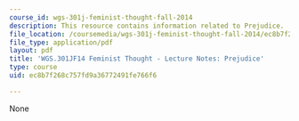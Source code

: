 ```yaml
---
course_id: wgs-301j-feminist-thought-fall-2014
description: This resource contains information related to Prejudice.
file_location: /coursemedia/wgs-301j-feminist-thought-fall-2014/ec8b7f268c757fd9a36772491fe766f6_MITWGS_301JF14_Sess2.pdf
file_type: application/pdf
layout: pdf
title: 'WGS.301JF14 Feminist Thought - Lecture Notes: Prejudice'
type: course
uid: ec8b7f268c757fd9a36772491fe766f6

---
```

None